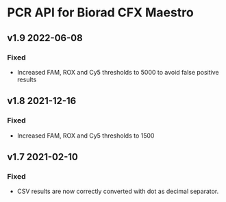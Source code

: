 # PCR API for Biorad CFX Maestro

## v1.9 2022-06-08
### Fixed
- Increased FAM, ROX and Cy5 thresholds to 5000 to avoid false positive results

## v1.8 2021-12-16
### Fixed
- Increased FAM, ROX and Cy5 thresholds to 1500

## v1.7 2021-02-10
### Fixed
- CSV results are now correctly converted with dot as decimal separator.